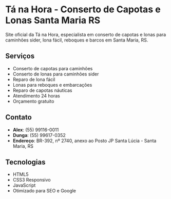 # Tá na Hora - Conserto de Capotas e Lonas Santa Maria RS

Site oficial da Tá na Hora, especialista em conserto de capotas e lonas para caminhões sider, lona fácil, reboques e barcos em Santa Maria, RS.

## Serviços
- Conserto de capotas para caminhões
- Conserto de lonas para caminhões sider
- Reparo de lona fácil
- Lonas para reboques e embarcações
- Reparo de capotas náuticas
- Atendimento 24 horas
- Orçamento gratuito

## Contato
- **Alex**: (55) 99116-0011
- **Dunga**: (55) 99617-0352
- **Endereço**: BR-392, nº 2740, anexo ao Posto JP Santa Lúcia - Santa Maria, RS

## Tecnologias
- HTML5
- CSS3 Responsivo
- JavaScript
- Otimizado para SEO e Google
